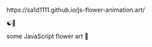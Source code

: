 <p> https://sa1d1111.github.io/js-flower-animation.art/ </p>
☯️🔼
<p>some JavaScript flower art 🎴</p>
